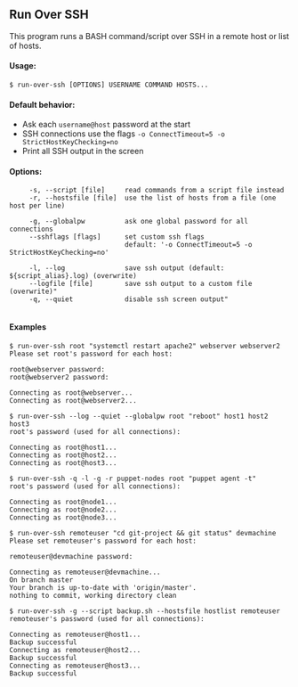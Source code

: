 ## Run Over SSH

This program runs a BASH command/script over SSH in a remote host or list of hosts.

#### Usage:
```
$ run-over-ssh [OPTIONS] USERNAME COMMAND HOSTS...
```

#### Default behavior:

* Ask each `username@host` password at the start
* SSH connections use the flags `-o ConnectTimeout=5 -o StrictHostKeyChecking=no`
* Print all SSH output in the screen

#### Options:
```
     -s, --script [file]     read commands from a script file instead
     -r, --hostsfile [file]  use the list of hosts from a file (one host per line)
  
     -g, --globalpw          ask one global password for all connections
     --sshflags [flags]      set custom ssh flags
                             default: '-o ConnectTimeout=5 -o StrictHostKeyChecking=no'
  
     -l, --log               save ssh output (default: ${script_alias}.log) (overwrite)
     --logfile [file]        save ssh output to a custom file (overwrite)"
     -q, --quiet             disable ssh screen output"
  
```

#### Examples
```
$ run-over-ssh root "systemctl restart apache2" webserver webserver2
Please set root's password for each host:

root@webserver password: 
root@webserver2 password: 

Connecting as root@webserver...
Connecting as root@webserver2...
```
```
$ run-over-ssh --log --quiet --globalpw root "reboot" host1 host2 host3
root's password (used for all connections):

Connecting as root@host1...
Connecting as root@host2...
Connecting as root@host3...
```
```
$ run-over-ssh -q -l -g -r puppet-nodes root "puppet agent -t"
root's password (used for all connections):

Connecting as root@node1...
Connecting as root@node2...
Connecting as root@node3...
```
```
$ run-over-ssh remoteuser "cd git-project && git status" devmachine
Please set remoteuser's password for each host:

remoteuser@devmachine password: 

Connecting as remoteuser@devmachine...
On branch master
Your branch is up-to-date with 'origin/master'.
nothing to commit, working directory clean
```
```
$ run-over-ssh -g --script backup.sh --hostsfile hostlist remoteuser
remoteuser's password (used for all connections):

Connecting as remoteuser@host1...
Backup successful
Connecting as remoteuser@host2...
Backup successful
Connecting as remoteuser@host3...
Backup successful
```